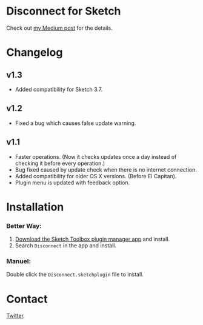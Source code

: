 # Disconnect for Sketch

Check out [my Medium post](https://medium.com/@einancunlu/disconnect-for-sketch-sketch-plugins-should-look-great-too-5668276a4014#.r7stxhjm7) for the details.

# Changelog

## v1.3
- Added compatibility for Sketch 3.7.

## v1.2
- Fixed a bug which causes false update warning.

## v1.1
- Faster operations. (Now it checks updates once a day instead of checking it before every operation.)
- Bug fixed caused by update check when there is no internet connection.
- Added compatibility for older OS X versions. (Before El Capitan).
- Plugin menu is updated with feedback option.

# Installation

### Better Way:
1. [Download the Sketch Toolbox plugin manager app](http://sketchtoolbox.com) and install.
2. Search `Disconnect` in the app and install.

### Manuel:
Double click the `Disconnect.sketchplugin` file to install.

# Contact

[Twitter](https://twitter.com/einancunlu).